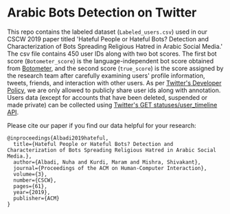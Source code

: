 # Arabic Bots Detection on Twitter

This repo contains the labeled dataset (```Labeled_users.csv```) used in our CSCW 2019 paper titled 'Hateful People or Hateful Bots? Detection and Characterization of Bots Spreading Religious Hatred in Arabic Social Media.' The csv file contains 450 user IDs along with two bot scores. The first bot score (```Botometer_score```) is the language-independent bot score obtained from [Botometer](https://github.com/IUNetSci/botometer-python), and the second score (```true_score```) is the score assigned by the research team after carefully examining users' profile information, tweets, friends, and interaction with other users. As per [Twitter's Developer Policy](https://developer.twitter.com/en/developer-terms/policy), we are only allowed to publicly share user ids along with annotation. Users data (except for accounts that have been deleted, suspended or made private) can be collected using [Twitter's  GET statuses/user_timeline API](https://developer.twitter.com/en/docs/tweets/timelines/api-reference/get-statuses-user_timeline.html).

Please cite our paper if you find our data helpful for your research: 

```
@inproceedings{Albadi2019hateful,
  title={Hateful People or Hateful Bots? Detection and Characterization of Bots Spreading Religious Hatred in Arabic Social Media.},
  author={Albadi, Nuha and Kurdi, Maram and Mishra, Shivakant},
  journal={Proceedings of the ACM on Human-Computer Interaction},
  volume={3},
  number={CSCW},
  pages={61},
  year={2019},
  publisher={ACM}
}
```
